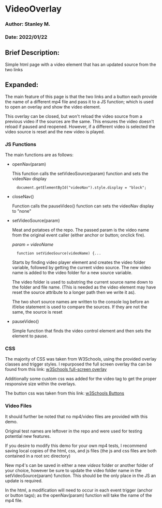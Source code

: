 # VideoOverlay
###  Author: Stanley M.
### Date: 2022/01/22

## Brief Description: 

Simple html page with a video element that has an updated source from the two links


## Expanded: 

The main feature of this page is that the two links and a button each provide the name of a different mp4 file and pass it to a JS function; which is used to open an overlay and show the video element.

This overlay can be closed, but won't reload the video source from a previous video if the sources are the same. This ensures the video doesn't reload if paused and reopened. However, if a different video is selected the video source is reset and the new video is played.

### JS Functions

The main functions are as follows:

- openNav(param)

    This function calls the setVideoSource(param) function and sets the videoNav display 
    
        document.getElementById("videoNav").style.display = "block";
  
- closeNav()

  Function calls the pauseVideo() function can sets the videoNav display to "none"
  
- setVideoSource(param)

    Meat and potatoes of the repo. The passed param is the video name from the original event caller (either anchor or button; onclick fire).
    
    *param = videoName*

        function setVideoSource(videoName) {...
    
    Starts by finding video player element and creates the video folder variable, followed by getting the current video source. The new video name is added to the video folder for a new source variable. 
    
    The video folder is used to substring the current source name down to the folder and file name. (This is needed as the video element may have reset the source attribute to a longer path then we write it as).
    
    The two short source names are written to the console log before an if/else statement is used to compare the sources. If they are not the same, the source is reset
    
- pauseVideo()

    Simple function that finds the video control element and then sets the element to pause.
    

### CSS

The majority of CSS was taken from W3Schools, using the provided overlay classes and trigger styles. I repurposed the full screen overlay tha can be found from this link: [w3Schools full-screen overlay](https://www.w3schools.com/howto/howto_js_fullscreen_overlay.asp)

Additionally some custom css was added for the video tag  to get the proper responsive size within the overlays. 

The button css was taken from this link: [w3Schools Buttons](https://www.w3schools.com/css/css3_buttons.asp)

### Video Files

It should further be noted that no mp4/video files are provided with this demo. 

Original test names are leftover in the repo and were used for testing potential new features. 

If you desire to modify this demo for your own mp4 tests, I recommend saving local copies of the html, css, and js files (the js and css files are both contained in a root src directory)

New mp4's can be saved in either a new *videos* folder or another folder of your choice, however be sure to update the video folder name in the setVideoSource(param) function. This should be the only place in the JS an update is required.

In the html, a modification will need to occur in each event trigger (anchor or button tags); as the openNav(param) function will take the name of the mp4 file.
